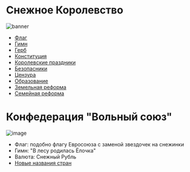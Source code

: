 # Снежное Королевство

![banner](https://user-images.githubusercontent.com/186131/161445886-85ead304-c806-4690-9858-766b2e15f045.jpeg)


* [Флаг](https://whitebluewhite.info/)
* [Гимн](https://www.youtube.com/watch?v=qu0rYbwNp_w)
* [Герб](gerb.png)
* [Конституция](constitution.md)
* [Королевские праздники](holidays.md)
* [Безопасники](boris-grebenshikov.md)
* [Цензура](roskomnadzor.md)
* [Образование](skills.md)
* [Земельная реформа](землю-крестьянам.md)
* [Семейная реформа](lgbtq.md)

# Конфедерация "Вольный союз"

![image](https://user-images.githubusercontent.com/186131/161508953-dcdef6a1-523e-4b25-8b03-946fa85ad47b.png)

* Флаг: подобно флагу Евросоюза с заменой звездочек на снежинки
* Гимн: "В лесу родилась Ёлочка"
* Валюта: Снежный Рубль
* [Новые названия стран](countries.md)
